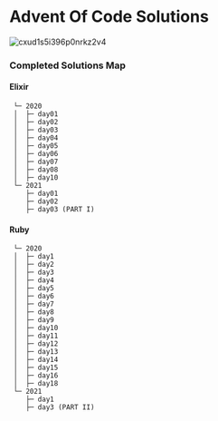 # Advent Of Code Solutions

![cxud1s5i396p0nrkz2v4](https://user-images.githubusercontent.com/36154121/144250485-dcf907f5-57a8-4137-8e7a-41e0fe89bce3.png)

### Completed Solutions Map

#### Elixir
```
 └─ 2020
 │  ├─ day01
 │  ├─ day02
 │  ├─ day03
 │  ├─ day04
 │  ├─ day05
 │  ├─ day06
 │  ├─ day07
 │  ├─ day08
 │  ├─ day10
 └─ 2021
    ├─ day01
    ├─ day02
    ├─ day03 (PART I)
```
#### Ruby

```
 └─ 2020
 │  ├─ day1
 │  ├─ day2
 │  ├─ day3
 │  ├─ day4
 │  ├─ day5
 │  ├─ day6
 │  ├─ day7
 │  ├─ day8
 │  ├─ day9
 │  ├─ day10
 │  ├─ day11
 │  ├─ day12
 │  ├─ day13
 │  ├─ day14
 │  ├─ day15
 │  ├─ day16
 │  ├─ day18
 └─ 2021
    ├─ day1
    ├─ day3 (PART II)
```

